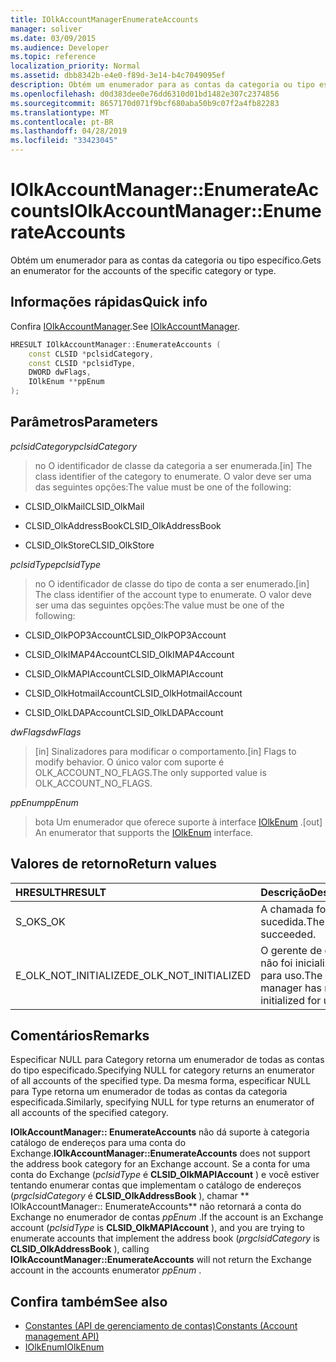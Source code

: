 ```yaml
---
title: IOlkAccountManagerEnumerateAccounts
manager: soliver
ms.date: 03/09/2015
ms.audience: Developer
ms.topic: reference
localization_priority: Normal
ms.assetid: dbb8342b-e4e0-f89d-3e14-b4c7049095ef
description: Obtém um enumerador para as contas da categoria ou tipo específico.
ms.openlocfilehash: d0d383dee0e76dd6310d01bd1482e307c2374856
ms.sourcegitcommit: 8657170d071f9bcf680aba50b9c07f2a4fb82283
ms.translationtype: MT
ms.contentlocale: pt-BR
ms.lasthandoff: 04/28/2019
ms.locfileid: "33423045"
---
```

# <a name="iolkaccountmanagerenumerateaccounts"></a><span data-ttu-id="03760-103">IOlkAccountManager::EnumerateAccounts</span><span class="sxs-lookup"><span data-stu-id="03760-103">IOlkAccountManager::EnumerateAccounts</span></span>

<span data-ttu-id="03760-104">Obtém um enumerador para as contas da categoria ou tipo específico.</span><span class="sxs-lookup"><span data-stu-id="03760-104">Gets an enumerator for the accounts of the specific category or type.</span></span>
  
## <a name="quick-info"></a><span data-ttu-id="03760-105">Informações rápidas</span><span class="sxs-lookup"><span data-stu-id="03760-105">Quick info</span></span>

<span data-ttu-id="03760-106">Confira [IOlkAccountManager](iolkaccountmanager.md).</span><span class="sxs-lookup"><span data-stu-id="03760-106">See [IOlkAccountManager](iolkaccountmanager.md).</span></span>
  
```cpp
HRESULT IOlkAccountManager::EnumerateAccounts (  
    const CLSID *pclsidCategory, 
    const CLSID *pclsidType, 
    DWORD dwFlags, 
    IOlkEnum **ppEnum 
);

```

## <a name="parameters"></a><span data-ttu-id="03760-107">Parâmetros</span><span class="sxs-lookup"><span data-stu-id="03760-107">Parameters</span></span>

<span data-ttu-id="03760-108">_pclsidCategory_</span><span class="sxs-lookup"><span data-stu-id="03760-108">_pclsidCategory_</span></span>
  
> <span data-ttu-id="03760-109">no O identificador de classe da categoria a ser enumerada.</span><span class="sxs-lookup"><span data-stu-id="03760-109">[in] The class identifier of the category to enumerate.</span></span> <span data-ttu-id="03760-110">O valor deve ser uma das seguintes opções:</span><span class="sxs-lookup"><span data-stu-id="03760-110">The value must be one of the following:</span></span>
    
   - <span data-ttu-id="03760-111">CLSID_OlkMail</span><span class="sxs-lookup"><span data-stu-id="03760-111">CLSID_OlkMail</span></span> 
    
   -  <span data-ttu-id="03760-112">CLSID_OlkAddressBook</span><span class="sxs-lookup"><span data-stu-id="03760-112">CLSID_OlkAddressBook</span></span> 
    
   - <span data-ttu-id="03760-113">CLSID_OlkStore</span><span class="sxs-lookup"><span data-stu-id="03760-113">CLSID_OlkStore</span></span> 
    
<span data-ttu-id="03760-114">_pclsidType_</span><span class="sxs-lookup"><span data-stu-id="03760-114">_pclsidType_</span></span>
  
> <span data-ttu-id="03760-115">no O identificador de classe do tipo de conta a ser enumerado.</span><span class="sxs-lookup"><span data-stu-id="03760-115">[in] The class identifier of the account type to enumerate.</span></span> <span data-ttu-id="03760-116">O valor deve ser uma das seguintes opções:</span><span class="sxs-lookup"><span data-stu-id="03760-116">The value must be one of the following:</span></span>
    
   - <span data-ttu-id="03760-117">CLSID_OlkPOP3Account</span><span class="sxs-lookup"><span data-stu-id="03760-117">CLSID_OlkPOP3Account</span></span>
    
   - <span data-ttu-id="03760-118">CLSID_OlkIMAP4Account</span><span class="sxs-lookup"><span data-stu-id="03760-118">CLSID_OlkIMAP4Account</span></span>
    
   - <span data-ttu-id="03760-119">CLSID_OlkMAPIAccount</span><span class="sxs-lookup"><span data-stu-id="03760-119">CLSID_OlkMAPIAccount</span></span>
    
   - <span data-ttu-id="03760-120">CLSID_OlkHotmailAccount</span><span class="sxs-lookup"><span data-stu-id="03760-120">CLSID_OlkHotmailAccount</span></span>
    
   - <span data-ttu-id="03760-121">CLSID_OlkLDAPAccount</span><span class="sxs-lookup"><span data-stu-id="03760-121">CLSID_OlkLDAPAccount</span></span>
    
<span data-ttu-id="03760-122">_dwFlags_</span><span class="sxs-lookup"><span data-stu-id="03760-122">_dwFlags_</span></span>
  
> <span data-ttu-id="03760-123">[in] Sinalizadores para modificar o comportamento.</span><span class="sxs-lookup"><span data-stu-id="03760-123">[in] Flags to modify behavior.</span></span> <span data-ttu-id="03760-124">O único valor com suporte é OLK_ACCOUNT_NO_FLAGS.</span><span class="sxs-lookup"><span data-stu-id="03760-124">The only supported value is OLK_ACCOUNT_NO_FLAGS.</span></span>
    
<span data-ttu-id="03760-125">_ppEnum_</span><span class="sxs-lookup"><span data-stu-id="03760-125">_ppEnum_</span></span>
  
> <span data-ttu-id="03760-126">bota Um enumerador que oferece suporte à interface [IOlkEnum](iolkenum.md) .</span><span class="sxs-lookup"><span data-stu-id="03760-126">[out] An enumerator that supports the [IOlkEnum](iolkenum.md) interface.</span></span> 
    
## <a name="return-values"></a><span data-ttu-id="03760-127">Valores de retorno</span><span class="sxs-lookup"><span data-stu-id="03760-127">Return values</span></span>

|<span data-ttu-id="03760-128">**HRESULT**</span><span class="sxs-lookup"><span data-stu-id="03760-128">**HRESULT**</span></span>|<span data-ttu-id="03760-129">**Descrição**</span><span class="sxs-lookup"><span data-stu-id="03760-129">**Description**</span></span>|
|:-----|:-----|
|<span data-ttu-id="03760-130">S_OK</span><span class="sxs-lookup"><span data-stu-id="03760-130">S_OK</span></span>  <br/> |<span data-ttu-id="03760-131">A chamada foi bem-sucedida.</span><span class="sxs-lookup"><span data-stu-id="03760-131">The call succeeded.</span></span>  <br/> |
|<span data-ttu-id="03760-132">E_OLK_NOT_INITIALIZED</span><span class="sxs-lookup"><span data-stu-id="03760-132">E_OLK_NOT_INITIALIZED</span></span>  <br/> |<span data-ttu-id="03760-133">O gerente de contas não foi inicializado para uso.</span><span class="sxs-lookup"><span data-stu-id="03760-133">The account manager has not been initialized for use.</span></span>  <br/> |
   
## <a name="remarks"></a><span data-ttu-id="03760-134">Comentários</span><span class="sxs-lookup"><span data-stu-id="03760-134">Remarks</span></span>

<span data-ttu-id="03760-135">Especificar NULL para Category retorna um enumerador de todas as contas do tipo especificado.</span><span class="sxs-lookup"><span data-stu-id="03760-135">Specifying NULL for category returns an enumerator of all accounts of the specified type.</span></span> <span data-ttu-id="03760-136">Da mesma forma, especificar NULL para Type retorna um enumerador de todas as contas da categoria especificada.</span><span class="sxs-lookup"><span data-stu-id="03760-136">Similarly, specifying NULL for type returns an enumerator of all accounts of the specified category.</span></span>
  
 <span data-ttu-id="03760-137">**IOlkAccountManager:: EnumerateAccounts** não dá suporte à categoria catálogo de endereços para uma conta do Exchange.</span><span class="sxs-lookup"><span data-stu-id="03760-137">**IOlkAccountManager::EnumerateAccounts** does not support the address book category for an Exchange account.</span></span> <span data-ttu-id="03760-138">Se a conta for uma conta do Exchange (*pclsidType* é **CLSID_OlkMAPIAccount** ) e você estiver tentando enumerar contas que implementam o catálogo de endereços (*prgclsidCategory* é **CLSID_OlkAddressBook** ), chamar \*\* IOlkAccountManager:: EnumerateAccounts\*\* não retornará a conta do Exchange no enumerador de contas *ppEnum* .</span><span class="sxs-lookup"><span data-stu-id="03760-138">If the account is an Exchange account (*pclsidType*  is **CLSID_OlkMAPIAccount** ), and you are trying to enumerate accounts that implement the address book (*prgclsidCategory*  is **CLSID_OlkAddressBook** ), calling **IOlkAccountManager::EnumerateAccounts** will not return the Exchange account in the accounts enumerator  *ppEnum*  .</span></span> 
  
## <a name="see-also"></a><span data-ttu-id="03760-139">Confira também</span><span class="sxs-lookup"><span data-stu-id="03760-139">See also</span></span>

- [<span data-ttu-id="03760-140">Constantes (API de gerenciamento de contas)</span><span class="sxs-lookup"><span data-stu-id="03760-140">Constants (Account management API)</span></span>](constants-account-management-api.md)  
- [<span data-ttu-id="03760-141">IOlkEnum</span><span class="sxs-lookup"><span data-stu-id="03760-141">IOlkEnum</span></span>](iolkenum.md)

